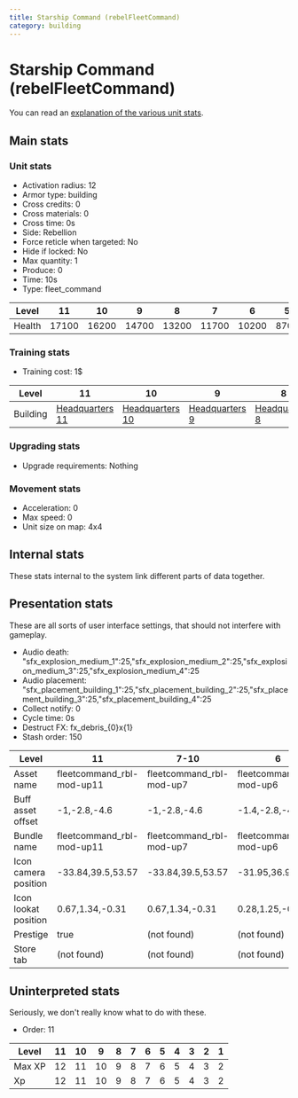 ```yaml
---
title: Starship Command (rebelFleetCommand)
category: building
---
```


# Starship Command (rebelFleetCommand)

You can read an [explanation  of the various unit stats](unitexplained.md).

## Main stats

### Unit stats

  * Activation radius: 12
  * Armor type: building
  * Cross credits: 0
  * Cross materials: 0
  * Cross time: 0s
  * Side: Rebellion
  * Force reticle when targeted: No
  * Hide if locked: No
  * Max quantity: 1
  * Produce: 0
  * Time: 10s
  * Type: fleet_command

|Level |11   |10   |9    |8    |7    |6    |5   |4   |3   |2   |1   |
|------|-----|-----|-----|-----|-----|-----|----|----|----|----|----|
|Health|17100|16200|14700|13200|11700|10200|8700|7200|5400|4500|3000|


### Training stats

  * Training cost: 1$

|Level   |11                             |10                             |9                             |8                             |7                             |6                             |1-5                           |
|--------|-------------------------------|-------------------------------|------------------------------|------------------------------|------------------------------|------------------------------|------------------------------|
|Building|[Headquarters 11](rebelHQ.html)|[Headquarters 10](rebelHQ.html)|[Headquarters 9](rebelHQ.html)|[Headquarters 8](rebelHQ.html)|[Headquarters 7](rebelHQ.html)|[Headquarters 6](rebelHQ.html)|[Headquarters 5](rebelHQ.html)|


### Upgrading stats

  * Upgrade requirements: Nothing

### Movement stats

  * Acceleration: 0
  * Max speed: 0
  * Unit size on map: 4x4

## Internal stats

These stats internal to the system link different parts of data together.


## Presentation stats

These are all sorts of user interface settings, that should not interfere with gameplay.

  * Audio death: "sfx_explosion_medium_1":25,"sfx_explosion_medium_2":25,"sfx_explosion_medium_3":25,"sfx_explosion_medium_4":25
  * Audio placement: "sfx_placement_building_1":25,"sfx_placement_building_2":25,"sfx_placement_building_3":25,"sfx_placement_building_4":25
  * Collect notify: 0
  * Cycle time: 0s
  * Destruct FX: fx_debris_{0}x{1}
  * Stash order: 150

|Level               |11                       |7-10                    |6                       |5                       |4                       |3                       |2                       |1                       |
|--------------------|-------------------------|------------------------|------------------------|------------------------|------------------------|------------------------|------------------------|------------------------|
|Asset name          |fleetcommand_rbl-mod-up11|fleetcommand_rbl-mod-up7|fleetcommand_rbl-mod-up6|fleetcommand_rbl-mod-up5|fleetcommand_rbl-mod-up4|fleetcommand_rbl-mod-up3|fleetcommand_rbl-mod-up2|fleetcommand_rbl-mod-up1|
|Buff asset offset   |-1,-2.8,-4.6             |-1,-2.8,-4.6            |-1.4,-2.8,-4.6          |0.8, -1.6, -4.6         |1.4,-2.4,-2.4           |1.4,-2.4,-2.4           |1.4,-2.4,-2.4           |1.4,-2.4,-2.4           |
|Bundle name         |fleetcommand_rbl-mod-up11|fleetcommand_rbl-mod-up7|fleetcommand_rbl-mod-up6|fleetcommand_rbl-mod-up5|fleetcommand_rbl-mod-up4|fleetcommand_rbl-mod-up3|fleetcommand_rbl-mod-up2|fleetcommand_rbl-mod-up1|
|Icon camera position|-33.84,39.5,53.57        |-33.84,39.5,53.57       |-31.95,36.9,49.72       |-31.95,36.9,49.72       |-31.95,36.9,49.72       |-31.95,36.9,49.72       |-31.95,36.9,49.72       |-31.95,36.9,49.72       |
|Icon lookat position|0.67,1.34,-0.31          |0.67,1.34,-0.31         |0.28,1.25,-0.55         |0.28,1.25,-0.55         |0.28,1.25,-0.55         |0.28,1.25,-0.55         |0.28,1.25,-0.55         |0.28,1.25,-0.55         |
|Prestige            |true                     |(not found)             |(not found)             |(not found)             |(not found)             |(not found)             |(not found)             |(not found)             |
|Store tab           |(not found)              |(not found)             |(not found)             |(not found)             |(not found)             |(not found)             |(not found)             |army                    |


## Uninterpreted stats

Seriously, we don't really know what to do with these.

  * Order: 11

|Level |11|10|9 |8|7|6|5|4|3|2|1|
|------|--|--|--|-|-|-|-|-|-|-|-|
|Max XP|12|11|10|9|8|7|6|5|4|3|2|
|Xp    |12|11|10|9|8|7|6|5|4|3|2|


